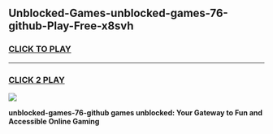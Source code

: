 
## Unblocked-Games-unblocked-games-76-github-Play-Free-x8svh
<h3>
<a href="https://premium76.site?title=unblocked-games-76-github&ref=09A">CLICK TO PLAY</a></h3>
<hr>

<h3>
<a href="https://premium76.site?title=unblocked-games-76-github&ref=09A">CLICK 2 PLAY</a>
  
</h3>

<a href="https://premium76.site?title=unblocked-games-76-github&ref=09A"><img src="https://clearcache.store/games.png"></a>


**unblocked-games-76-github games unblocked: Your Gateway to Fun and Accessible Online Gaming**
